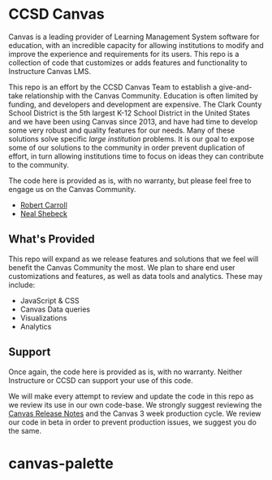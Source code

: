 # CCSD Canvas
Canvas is a leading provider of Learning Management System software for education, with an incredible capacity for allowing institutions to modify and improve the experience and requirements for its users. This repo is a collection of code that customizes or adds features and functionality to Instructure Canvas LMS. 

This repo is an effort by the CCSD Canvas Team to establish a give-and-take relationship with the Canvas Community. Education is often limited by funding, and developers and development are expensive. The Clark County School District is the 5th largest K-12 School District in the United States and we have been using Canvas since 2013, and have had time to develop some very robust and quality features for our needs. Many of these solutions solve specific *large institution* problems. It is our goal to expose some of our solutions to the community in order prevent duplication of effort, in turn allowing institutions time to focus on ideas they can contribute to the community.

The code here is provided as is, with no warranty, but please feel free to engage us on the Canvas Community.
* [Robert Carroll](https://community.canvaslms.com/people/carroll-ccsd)
* [Neal Shebeck](https://community.canvaslms.com/people/SHEBENE)

## What's Provided
This repo will expand as we release features and solutions that we feel will benefit the Canvas Community the most. We plan to share end user customizations and features, as well as data tools and analytics. These may include:

* JavaScript & CSS
* Canvas Data queries
* Visualizations
* Analytics

## Support
Once again, the code here is provided as is, with no warranty. Neither Instructure or CCSD can support your use of this code.

We will make every attempt to review and update the code in this repo as we review its use in our own code-base. We strongly suggest reviewing the [Canvas Release Notes](https://community.canvaslms.com/community/answers/releases) and the Canvas 3 week production cycle. We review our code in beta in order to prevent production issues, we suggest you do the same.
# canvas-palette
